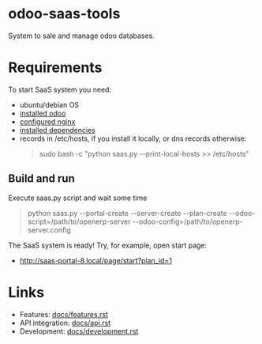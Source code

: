 odoo-saas-tools
===============

System to sale and manage odoo databases.

Requirements
============

To start SaaS system you need:

* ubuntu/debian OS
* [installed odoo](https://odoo-development.readthedocs.org/en/latest/install.html)
* [configured nginx](docs/port_80.rst) 
* [installed dependencies](docs/dependencies.rst)
* records in /etc/hosts, if you install it locally, or dns records otherwise:
    > sudo bash -c "python saas.py --print-local-hosts >> /etc/hosts"

Build and run
-------------

Execute saas.py script and wait some time

> python saas.py --portal-create --server-create --plan-create --odoo-script=/path/to/openerp-server --odoo-config=/path/to/openerp-server.config

The SaaS system is ready! Try, for example, open start page:

* http://saas-portal-8.local/page/start?plan_id=1

Links
=====

* Features: [docs/features.rst](docs/features.rst)
* API integration: [docs/api.rst](docs/api.rst)
* Development: [docs/development.rst](docs/development.rst)
